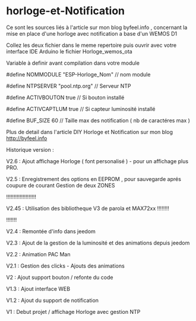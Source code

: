# horloge-et-Notification
Ce sont les sources liés à l'article sur mon blog byfeel.info , concernant la mise en place d'une horloge avec notification a base d'un WEMOS D1

Collez les deux fichier dans le meme repertoire puis ouvrir avec votre interface IDE Arduino le fichier Horloge_wemos_ota

Variable à definir avant compilation dans votre module

#define NOMMODULE "ESP-Horloge_Nom"   // nom module

#define NTPSERVER "pool.ntp.org"         // Serveur NTP

#define ACTIVBOUTON true              // Si bouton installé

#define ACTIVCAPTLUM true              // Si capteur luminosité installé

#define  BUF_SIZE  60                    // Taille max des notification ( nb de caractéres max )

Plus de detail dans l'article DIY Horloge et Notification sur mon blog http://byfeel.info

Historique version :

V2.6 : Ajout affichage Horloge ( font personalisé ) - pour un affichage plus PRO.

V2.5 : Enregistrement des options en EEPROM , pour sauvegarde aprés coupure de courant
Gestion de deux ZONES

!!!!!!!!!!!!!!!!!!!!

V2.45 : Utilisation des bibliotheque V3 de parola et MAX72xx  !!!!!!!!

!!!!!!!


V2.4 : Remontée d'info dans jeedom

V2.3 : Ajout de la gestion de la luminosité et des animations depuis jeedom

V2.2 : Animation PAC Man

V2.1 : Gestion des clicks - Ajouts des animations

V2 : Ajout support bouton / refonte du code

V1.3 : Ajout interface WEB

V1.2 : Ajout du support de notification

V1 : Debut projet / affichage Horloge avec gestion NTP
